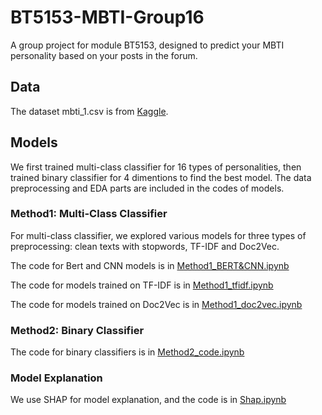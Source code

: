 # BT5153-MBTI-Group16

A group project for module BT5153, designed to predict your MBTI personality based on your posts in the forum.

## Data
The dataset mbti_1.csv is from [Kaggle](https://www.kaggle.com/datasets/datasnaek/mbti-type).

## Models
We first trained multi-class classifier for 16 types of personalities, then trained binary classifier for 4 dimentions to find the best model. The data preprocessing and EDA parts are included in the codes of models.
### Method1: Multi-Class Classifier
For multi-class classifier, we explored various models for three types of preprocessing: clean texts with stopwords, TF-IDF and Doc2Vec.

The code for Bert and CNN models is in [Method1_BERT&CNN.ipynb](./Method1_BERT&CNN.ipynb)

The code for models trained on TF-IDF is in [Method1_tfidf.ipynb](./Method1_tfidf.ipynb)

The code for models trained on Doc2Vec is in [Method1_doc2vec.ipynb](./Method1_doc2vec.ipynb)

### Method2: Binary Classifier
The code for binary classifiers is in [Method2_code.ipynb](./Method2_code.ipynb)

### Model Explanation
We use SHAP for model explanation, and the code is in [Shap.ipynb](./Shap.ipynb)
